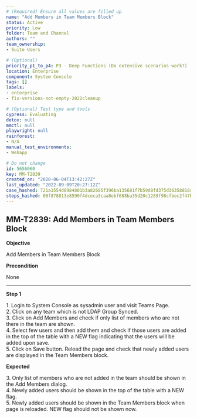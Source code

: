 ```yaml
---
# (Required) Ensure all values are filled up
name: "Add Members in Team Members Block"
status: Active
priority: Low
folder: Team and Channel
authors: ""
team_ownership: 
- Suite Users

# (Optional)
priority_p1_to_p4: P3 - Deep Functions (Do extensive scenarios work?)
location: Enterprise
component: System Console
tags: []
labels: 
- enterprise
- fix-versions-not-empty-2022cleanup

# (Optional) Test type and tools
cypress: Evaluating
detox: null
mmctl: null
playwright: null
rainforest: 
- N/A
manual_test_environments: 
- Webapp

# Do not change
id: 5656060
key: MM-T2839
created_on: "2020-06-04T13:42:27Z"
last_updated: "2022-09-09T20:27:12Z"
case_hashed: 721a1554d8984801b3a82685f396ba135681f7b59d8fd375d36358818a2499ea837518549f805d2d642e9bd45c3fab7e
steps_hashed: 00f878813e8590f4dceca3caa8ebf688ba35d20c1289f98cfbec2f47b6c10c52f0c3e2fc95d08f887edcc2307e1d8d9e
---
```


<!-- (Auto-generated) Based on frontmatter's "key" and "name" -->

## MM-T2839: Add Members in Team Members Block

**Objective**

Add Members in Team Members Block

**Precondition**

None

---

**Step 1**

1\. Login to System Console as sysadmin user and visit Teams Page.\
2\. Click on any team which is not LDAP Group Synced.\
3\. Click on Add Members and check if only list of members who are not there in the team are shown.\
4\. Select few users and then add them and check if those users are added in the top of the table with a NEW flag indicating that the users will be added upon save.\
5\. Click on Save button. Reload the page and check that newly added users are displayed in the Team Members block.

**Expected**

3\. Only list of members who are not added in the team should be shown in the Add Members dialog.\
4\. Newly added users should be shown in the top of the table with a NEW flag.\
5\. Newly added users should be shown in the Team Members block when page is reloaded. NEW flag should not be shown now.
